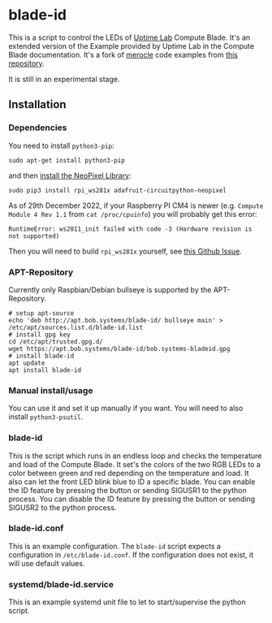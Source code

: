 # blade-id

This is a script to control the LEDs of [Uptime Lab](https://uplab.pro/) Compute Blade.
It's an extended version of the Example provided by Uptime Lab in the Compute Blade documentation.
It's a fork of [merocle](https://github.com/merocle) code examples from [this repository](https://github.com/merocle/FanUnit).

It is still in an experimental stage.

## Installation

### Dependencies

You need to install `python3-pip`:

```
sudo apt-get install python3-pip
```

and then [install the NeoPixel Library](https://learn.adafruit.com/neopixels-on-raspberry-pi/python-usage):

```
sudo pip3 install rpi_ws281x adafruit-circuitpython-neopixel
```

As of 29th December 2022, if your Raspberry PI CM4 is newer (e.g. `Compute Module 4 Rev 1.1` from `cat /proc/cpuinfo`)
you will probably get this error:

```
RuntimeError: ws2811_init failed with code -3 (Hardware revision is not supported)
```

Then you will need to build `rpi_ws281x` yourself, see [this Github Issue](https://github.com/rpi-ws281x/rpi-ws281x-python/issues/56#issuecomment-753320723).

### APT-Repository

Currently only Raspbian/Debian bullseye is supported by the APT-Repository.

```
# setup apt-source
echo 'deb http://apt.bob.systems/blade-id/ bullseye main' > /etc/apt/sources.list.d/blade-id.list
# install gpg key
cd /etc/apt/trusted.gpg.d/
wget https://apt.bob.systems/blade-id/bob.systems-bladeid.gpg
# install blade-id
apt update
apt install blade-id
```

### Manual install/usage

You can use it and set it up manually if you want.
You will need to also install `python3-psutil`.

### blade-id

This is the script which runs in an endless loop and checks the temperature and load of the Compute Blade.
It set's the colors of the two RGB LEDs to a color between green and red depending on the temperature and load.
It also can let the front LED blink blue to ID a specific blade.
You can enable the ID feature by pressing the button or sending SIGUSR1 to the python process.
You can disable the ID feature by pressing the button or sending SIGUSR2 to the python process.

### blade-id.conf

This is an example configuration. The `blade-id` script expects a configuration in `/etc/blade-id.conf`.
If the configuration does not exist, it will use default values.

### systemd/blade-id.service

This is an example systemd unit file to let to start/supervise the python script.
